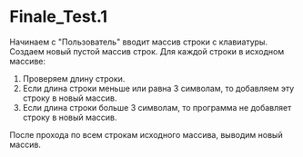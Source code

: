 # Finale_Test.1

Начинаем с "Пользователь" вводит массив строки с клавиатуры. 
Создаем новый пустой массив строк.
Для каждой строки в исходном массиве:
1. Проверяем длину строки.
2. Если длина строки меньше или равна 3 символам, то добавляем эту строку в новый массив.
3. Если длина строки больше 3 символам, то программа не добавляет строку в новый массив.


После прохода по всем строкам исходного массива, выводим новый массив.
